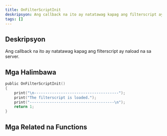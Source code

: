 ```yaml
---
title: OnFilterScriptInit
deskripsyon: Ang callback na ito ay natatawag kapag ang filterscript ay naload na sa server.
tags: []
---
```


## Deskripsyon

Ang callback na ito ay natatawag kapag ang filterscript ay naload na sa server.

## Mga Halimbawa

```c
public OnFilterScriptInit()
{
    print("\n--------------------------------------");
    print("The filterscript is loaded.");
    print("--------------------------------------\n");
    return 1;
}
```

## Mga Related na Functions
